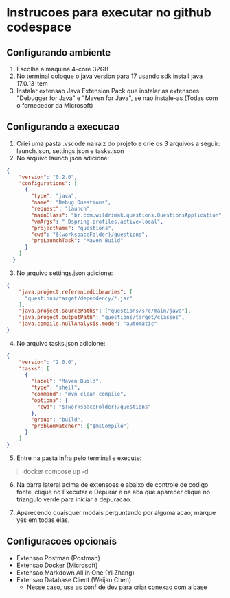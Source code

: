 # Instrucoes para executar no github codespace

## Configurando ambiente
1. Escolha a maquina 4-core 32GB
2. No terminal coloque o java version para 17 usando sdk install java 17.0.13-tem
3. Instalar extensao Java Extension Pack que instalar as extensoes "Debugger for Java" e "Maven for Java", se nao instale-as (Todas com o fornecedor da Microsoft)

## Configurando a execucao
1. Criei uma pasta .vscode na raiz do projeto e crie os 3 arquivos a seguir: launch.json, settings.json e tasks.json
2. No arquivo launch.json adicione:

```json
{
    "version": "0.2.0",
    "configurations": [
      {
        "type": "java",
        "name": "Debug Questions",
        "request": "launch",
        "mainClass": "br.com.wildrimak.questions.QuestionsApplication",
        "vmArgs": "-Dspring.profiles.active=local",
        "projectName": "questions",
        "cwd": "${workspaceFolder}/questions",
        "preLaunchTask": "Maven Build"
      }
    ]
  }
```
3. No arquivo settings.json adicione:

```json
{
    "java.project.referencedLibraries": [
      "questions/target/dependency/*.jar"
    ],
    "java.project.sourcePaths": ["questions/src/main/java"],
    "java.project.outputPath": "questions/target/classes",
    "java.compile.nullAnalysis.mode": "automatic"
}
```

4. No arquivo tasks.json adicione:
```json
{
    "version": "2.0.0",
    "tasks": [
      {
        "label": "Maven Build",
        "type": "shell",
        "command": "mvn clean compile",
        "options": {
          "cwd": "${workspaceFolder}/questions"
        },
        "group": "build",
        "problemMatcher": ["$msCompile"]
      }
    ]
}
```
5. Entre na pasta infra pelo terminal e execute: 

> docker compose up -d

6. Na barra lateral acima de extensoes e abaixo de controle de codigo fonte, clique no Executar e Depurar e na aba que aparecer clique no triangulo verde para iniciar a depuracao. 

7. Aparecendo quaisquer modais perguntando por alguma acao, marque yes em todas elas.

## Configuracoes opcionais

* Extensao Postman (Postman)
* Extensao Docker (Microsoft)
* Extensao Markdown All in One (Yi Zhang)
* Extensao Database Client (Weijan Chen)
  * Nesse caso, use as conf de dev para criar conexao com a base